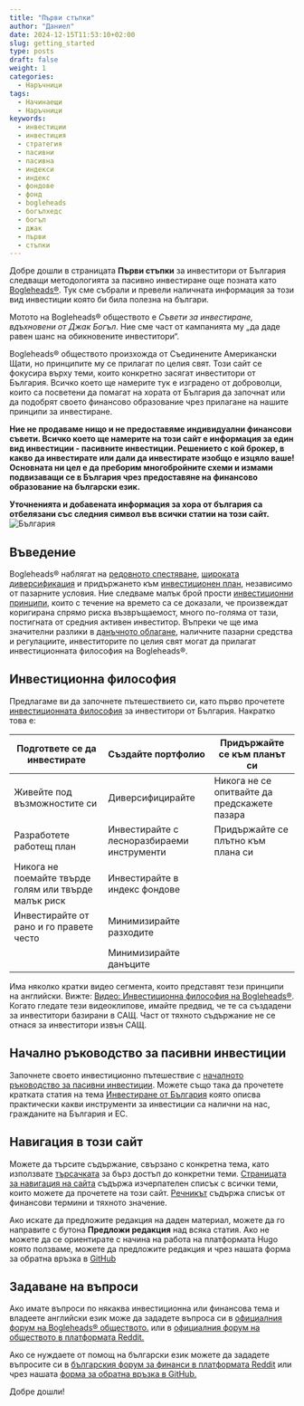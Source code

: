 ```yaml
---
title: "Първи стъпки"
author: "Даниел"
date: 2024-12-15T11:53:10+02:00
slug: getting_started
type: posts
draft: false
weight: 1
categories:
  - Наръчници
tags:
  - Начинаещи
  - Наръчници
keywords:
  - инвестиции
  - инвестиция
  - стратегия
  - пасивни
  - пасивна
  - индекси
  - индекс
  - фондове
  - фонд
  - bogleheads
  - богълхедс
  - богъл
  - джак
  - първи
  - стъпки
---
```


Добре дошли в страницата **Първи стъпки** за инвеститори от България следващи методологията за пасивно инвестиране още позната като [Bogleheads®](https://www.bogleheads.org/). Тук сме събрали и превели наличната информация за този вид инвестиции която би била полезна на българи.

Мотото на Bogleheads® обществото е *Съвети за инвестиране, вдъхновени от Джак Богъл*. Ние сме част от кампанията му „да даде равен шанс на обикновените инвеститори“.

Bogleheads® обществото произхожда от Съединените Американски Щати, но принципите му се прилагат по целия свят. Този сайт се фокусира върху теми, които конкретно засягат инвеститори от България. Всичко което ще намерите тук е изградено от доброволци, които са посветени да помагат на хората от България да започнат или да подобрят своето финансово образование чрез прилагане на нашите принципи за инвестиране.

**Ние не продаваме нищо и не предоставяме индивидуални финансови съвети. Всичко което ще намерите на този сайт е информация за един вид инвестиции - пасивните инвестиции. Решението с кой брокер, в какво да инвестирате или дали да инвестирате изобщо е изцяло ваше! Основната ни цел е да преборим многобройните схеми и измами подвизаващи се в България чрез предоставяне на финансово образование на български език.**

**Уточненията и добавената информация за хора от българия са отбелязани със следния символ във всички статии на този сайт.**
![България](/img/bgflag.png)

## Въведение

Bogleheads® наблягат на [редовното спестяване](/posts/living_below_your_means), [широката диверсификация](/posts/asset_allocation) и придържането към [инвестиционен план](/posts/investment_policy_statement), независимо от пазарните условия. Ние следваме малък брой прости [инвестиционни принципи](/posts/investment_philosophy), които с течение на времето са се доказали, че произвеждат коригирана спрямо риска възвръщаемост, много по-голяма от тази, постигната от средния активен инвеститор. Въпреки че ще има значителни разлики в [данъчното облагане](/posts/taxes_in_bulgaria), наличните пазарни средства и регулациите, инвеститорите по целия свят могат да прилагат инвестиционната философия на Bogleheads®.

## Инвестиционна философия

Предлагаме ви да започнете пътешествието си, като първо прочетете [инвестиционната философия](/posts/investment_philosophy/) за инвеститори от България. Накратко това е:

| Подгответе се да инвестирате | Създайте портфолио | Придържайте се към планът си |
|--|--|--|
| Живейте под възможностите си | Диверсифицирайте | Никога не се опитвайте да предскажете пазара |
| Разработете работещ план | Инвестирайте с лесноразбираеми инструменти | Придържайте се плътно към плана си |
| Никога не поемайте твърде голям или твърде малък риск | Инвестирайте в индекс фондове |  |
| Инвестирайте от рано и го правете често | Минимизирайте разходите |  |
|  | Минимизирайте данъците |  |

Има няколко кратки видео сегмента, които представят тези принципи на английски. Вижте: [Видео: Инвестиционна философия на Bogleheads®](https://www.bogleheads.org/wiki/Video:Bogleheads%C2%AE_investment_philosophy). Когато гледате тези видеоклипове, имайте предвид, че те са създадени за инвеститори базирани в САЩ. Част от тяхното съдържание не се отнася за инвеститори извън САЩ.

## Начално ръководство за пасивни инвестиции

Започнете своето инвестиционно пътешествие с [началното ръководство за пасивни инвестиции](/posts/the_beginners_guide_to_passive_investing/).
Можете също така да прочетете кратката статия на тема [Инвестиране от България](/posts/investing_from_bulgaria) която описва практически какви инструменти за инвестиции са налични на нас, гражданите на България и ЕС.

## Навигация в този сайт

Можете да търсите съдържание, свързано с конкретна тема, като използвате [търсачката](/search/) за бърз достъп до конкретни теми. [Страницата за навигация на сайта](/archives/) съдържа изчерпателен списък с всички теми, които можете да прочетете на този сайт. [Речникът](/dict) съдържа списък от финансови термини и тяхното значение.

Ако искате да предложите редакция на даден материал, можете да го направите с бутона **Предложи редакция** над всяка статия. Ако не можете да се ориентирате с начина на работа на платформата Hugo която ползваме, можете да предложите редакция и чрез нашата форма за обратна връзка в [GitHub](https://github.com/clickbg/bogleheads-bg.org/issues)

## Задаване на въпроси 

Ако имате въпроси по някаква инвестиционна или финансова тема и владеете английски език може да зададете въпроса си в [официалния форум на Bogleheads® обществото.](https://www.bogleheads.org/forum/viewforum.php?f=22) или в [официалния форум на обществото в платформата Reddit.](https://www.reddit.com/r/Bogleheads/)

Ако се нуждаете от помощ на български език можете да зададете въпросите си в [българския форум за финанси в платформата Reddit](https://www.reddit.com/r/financebg/) или чрез нашата [форма за обратна връзка в GitHub.](https://github.com/clickbg/bogleheads-bg.org/issues)

Добре дошли!
